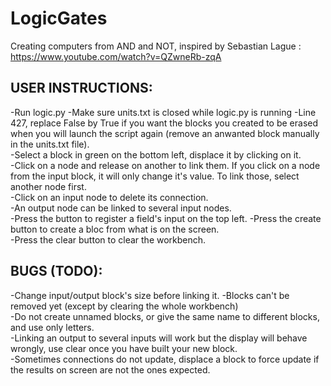 # LogicGates
Creating computers from AND and NOT, inspired by Sebastian Lague : https://www.youtube.com/watch?v=QZwneRb-zqA

## USER INSTRUCTIONS:  
-Run logic.py
-Make sure units.txt is closed while logic.py is running
-Line 427, replace False by True if you want the blocks you created to be erased when you will launch the script again (remove an anwanted block manually in the units.txt file).  
-Select a block in green on the bottom left, displace it by clicking on it.   
-Click on a node and release on another to link them. If you click on a node from the input block, it will only change it's value. To link those, select another node first.  
-Click on an input node to delete its connection.  
-An output node can be linked to several input nodes.  
-Press the button to register a field's input on the top left. 
-Press the create button to create a bloc from what is on the screen.  
-Press the clear button to clear the workbench.   


## BUGS (TODO):  
-Change input/output block's size before linking it.
-Blocks can't be removed yet (except by clearing the whole workbench)  
-Do not create unnamed blocks, or give the same name to different blocks, and use only letters.  
-Linking an output to several inputs will work but the display will behave wrongly, use clear once you have built your new block.   
-Sometimes connections do not update, displace a block to force update if the results on screen are not the ones expected.   

